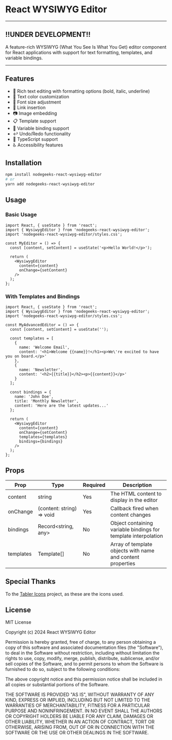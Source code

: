 # React WYSIWYG Editor
---
## !!UNDER DEVELOPMENT!!
A feature-rich WYSIWYG (What You See Is What You Get) editor component for React applications with support for text formatting, templates, and variable bindings.
___
## Features

- 📝 Rich text editing with formatting options (bold, italic, underline)
- 🎨 Text color customization
- 📏 Font size adjustment
- 🔗 Link insertion
- 📷 Image embedding
- 📋 Template support
- 🔄 Variable binding support
- ↩️ Undo/Redo functionality
- 🎯 TypeScript support
- ♿ Accessibility features

## Installation

```bash
npm install nodegeeks-react-wysiwyg-editor
# or
yarn add nodegeeks-react-wysiwyg-editor
```

## Usage

### Basic Usage

```tsx
import React, { useState } from 'react';
import { WysiwygEditor } from 'nodegeeks-react-wysiwyg-editor';
import 'nodegeeks-react-wysiwyg-editor/styles.css';

const MyEditor = () => {
  const [content, setContent] = useState('<p>Hello World!</p>');

  return (
    <WysiwygEditor
      content={content}
      onChange={setContent}
    />
  );
};
```

### With Templates and Bindings

```tsx
import React, { useState } from 'react';
import { WysiwygEditor } from 'nodegeeks-react-wysiwyg-editor';
import 'nodegeeks-react-wysiwyg-editor/styles.css';

const MyAdvancedEditor = () => {
  const [content, setContent] = useState('');

  const templates = [
    {
      name: 'Welcome Email',
      content: '<h1>Welcome {{name}}!</h1><p>We\'re excited to have you on board.</p>'
    },
    {
      name: 'Newsletter',
      content: '<h2>{{title}}</h2><p>{{content}}</p>'
    }
  ];

  const bindings = {
    name: 'John Doe',
    title: 'Monthly Newsletter',
    content: 'Here are the latest updates...'
  };

  return (
    <WysiwygEditor
      content={content}
      onChange={setContent}
      templates={templates}
      bindings={bindings}
    />
  );
};
```

## Props

| Prop | Type | Required | Description |
|------|------|----------|-------------|
| content | string | Yes | The HTML content to display in the editor |
| onChange | (content: string) => void | Yes | Callback fired when content changes |
| bindings | Record<string, any> | No | Object containing variable bindings for template interpolation |
| templates | Template[] | No | Array of template objects with name and content properties |

## Special Thanks

To the [Tabler Icons](https://tabler.io/) project, as these are the icons used.

## License

MIT License

Copyright (c) 2024 React WYSIWYG Editor

Permission is hereby granted, free of charge, to any person obtaining a copy
of this software and associated documentation files (the "Software"), to deal
in the Software without restriction, including without limitation the rights
to use, copy, modify, merge, publish, distribute, sublicense, and/or sell
copies of the Software, and to permit persons to whom the Software is
furnished to do so, subject to the following conditions:

The above copyright notice and this permission notice shall be included in all
copies or substantial portions of the Software.

THE SOFTWARE IS PROVIDED "AS IS", WITHOUT WARRANTY OF ANY KIND, EXPRESS OR
IMPLIED, INCLUDING BUT NOT LIMITED TO THE WARRANTIES OF MERCHANTABILITY,
FITNESS FOR A PARTICULAR PURPOSE AND NONINFRINGEMENT. IN NO EVENT SHALL THE
AUTHORS OR COPYRIGHT HOLDERS BE LIABLE FOR ANY CLAIM, DAMAGES OR OTHER
LIABILITY, WHETHER IN AN ACTION OF CONTRACT, TORT OR OTHERWISE, ARISING FROM,
OUT OF OR IN CONNECTION WITH THE SOFTWARE OR THE USE OR OTHER DEALINGS IN THE
SOFTWARE.
